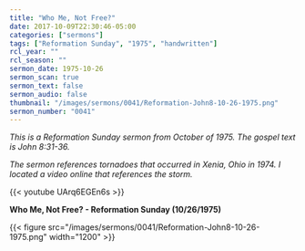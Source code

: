 ```yaml
---
title: "Who Me, Not Free?"
date: 2017-10-09T22:30:46-05:00
categories: ["sermons"]
tags: ["Reformation Sunday", "1975", "handwritten"]
rcl_year: ""
rcl_season: ""
sermon_date: 1975-10-26
sermon_scan: true
sermon_text: false
sermon_audio: false
thumbnail: "/images/sermons/0041/Reformation-John8-10-26-1975.png"
sermon_number: "0041"
---
```

_This is a Reformation Sunday sermon from October of 1975.  The gospel text is John 8:31-36._

<!--more-->

_The sermon references tornadoes that occurred in Xenia, Ohio in 1974.  I located a video online that references the storm._

{{< youtube UArq6EGEn6s >}}

**Who Me, Not Free? - Reformation Sunday (10/26/1975)**

{{< figure src="/images/sermons/0041/Reformation-John8-10-26-1975.png" width="1200" >}}
